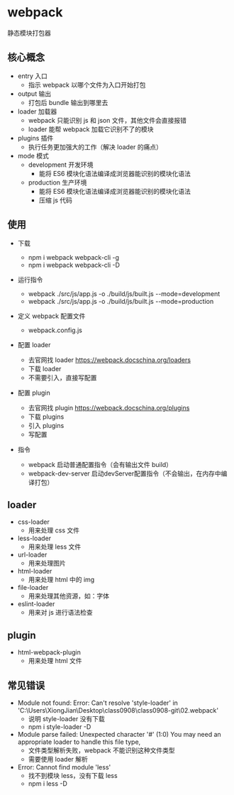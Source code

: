 # webpack

静态模块打包器

## 核心概念

- entry 入口
  - 指示 webpack 以哪个文件为入口开始打包
- output 输出
  - 打包后 bundle 输出到哪里去
- loader 加载器
  - webpack 只能识别 js 和 json 文件，其他文件会直接报错
  - loader 能帮 webpack 加载它识别不了的模块
- plugins 插件
  - 执行任务更加强大的工作（解决 loader 的痛点）
- mode 模式
  - development 开发环境
    - 能将 ES6 模块化语法编译成浏览器能识别的模块化语法
  - production 生产环境
    - 能将 ES6 模块化语法编译成浏览器能识别的模块化语法
    - 压缩 js 代码

## 使用

- 下载

  - npm i webpack webpack-cli -g
  - npm i webpack webpack-cli -D

- 运行指令

  - webpack ./src/js/app.js -o ./build/js/built.js --mode=development
  - webpack ./src/js/app.js -o ./build/js/built.js --mode=production

- 定义 webpack 配置文件

  - webpack.config.js

- 配置 loader

  - 去官网找 loader https://webpack.docschina.org/loaders
  - 下载 loader
  - 不需要引入，直接写配置

- 配置 plugin

  - 去官网找 plugin https://webpack.docschina.org/plugins
  - 下载 plugins
  - 引入 plugins
  - 写配置

- 指令
  - webpack 启动普通配置指令（会有输出文件 build）
  - webpack-dev-server 启动devServer配置指令（不会输出，在内存中编译打包）

## loader

- css-loader
  - 用来处理 css 文件
- less-loader
  - 用来处理 less 文件
- url-loader
  - 用来处理图片
- html-loader
  - 用来处理 html 中的 img
- file-loader
  - 用来处理其他资源，如：字体
- eslint-loader
  - 用来对 js 进行语法检查

## plugin

- html-webpack-plugin
  - 用来处理 html 文件

## 常见错误

- Module not found: Error: Can't resolve 'style-loader' in 'C:\Users\XiongJian\Desktop\class0908\class0908-git\02.webpack'
  - 说明 style-loader 没有下载
  - npm i style-loader -D
- Module parse failed: Unexpected character '#' (1:0) You may need an appropriate loader to handle this file type,
  - 文件类型解析失败，webpack 不能识别这种文件类型
  - 需要使用 loader 解析
- Error: Cannot find module 'less'
  - 找不到模块 less，没有下载 less
  - npm i less -D
